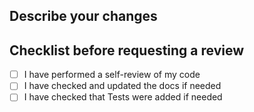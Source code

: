 ## Describe your changes


## Checklist before requesting a review
- [ ] I have performed a self-review of my code
- [ ] I have checked and updated the docs if needed
- [ ] I have checked that Tests were added if needed
